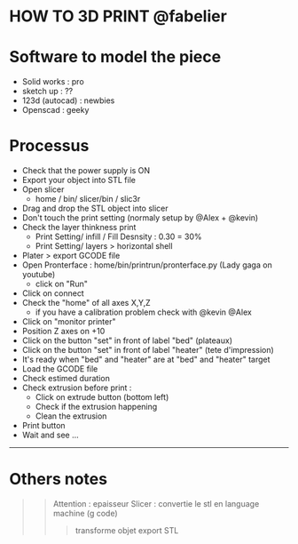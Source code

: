 HOW TO 3D PRINT @fabelier 
==========

Software to model the piece
==========

* Solid works : pro 
* sketch up : ??
* 123d (autocad) : newbies
* Openscad : geeky


Processus
==========

* Check that the power supply is ON
* Export your object into STL file
* Open slicer 
	* home / bin/ slicer/bin / slic3r 
* Drag and drop the STL object into slicer 
* Don't touch the print  setting (normaly setup by @Alex + @kevin)
* Check the layer thinkness print 
	* Print Setting/ infill / Fill Desnsity : 0.30 = 30%
	* Print Setting/ layers > horizontal shell
* Plater > export GCODE file
* Open Pronterface : home/bin/printrun/pronterface.py (Lady gaga on youtube)
	* click on "Run"
* Click on connect 
* Check the "home" of all axes X,Y,Z 
	* if you have a calibration problem check with @kevin @Alex
* Click on "monitor printer" 
* Position Z axes on +10
* Click on the button "set" in front of label "bed" (plateaux)
* Click on the button "set" in front of label "heater" (tete d'impression)
* It's ready when "bed" and "heater" are at "bed" and "heater" target
* Load the GCODE file
* Check estimed duration 
* Check extrusion before print : 
	* Click on extrude button (bottom left)
	* Check if the extrusion happening 
	* Clean the extrusion 
* Print button 
* Wait and see ...

------------


Others notes
==========
>> Attention : epaisseur 
>> Slicer : convertie le stl en language machine (g code)
>>> transforme objet 
>> export STL 

